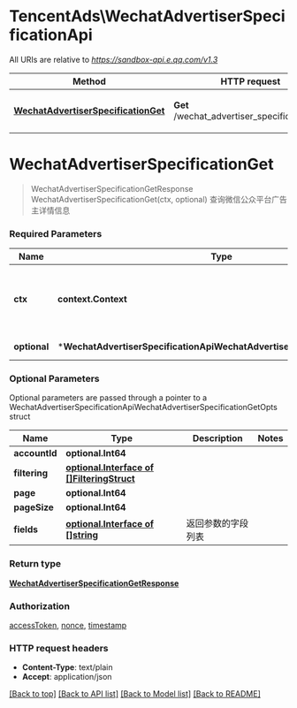# TencentAds\WechatAdvertiserSpecificationApi

All URIs are relative to *https://sandbox-api.e.qq.com/v1.3*

Method | HTTP request | Description
------------- | ------------- | -------------
[**WechatAdvertiserSpecificationGet**](WechatAdvertiserSpecificationApi.md#WechatAdvertiserSpecificationGet) | **Get** /wechat_advertiser_specification/get | 查询微信公众平台广告主详情信息


# **WechatAdvertiserSpecificationGet**
> WechatAdvertiserSpecificationGetResponse WechatAdvertiserSpecificationGet(ctx, optional)
查询微信公众平台广告主详情信息

### Required Parameters

Name | Type | Description  | Notes
------------- | ------------- | ------------- | -------------
 **ctx** | **context.Context** | context for authentication, logging, cancellation, deadlines, tracing, etc.
 **optional** | ***WechatAdvertiserSpecificationApiWechatAdvertiserSpecificationGetOpts** | optional parameters | nil if no parameters

### Optional Parameters
Optional parameters are passed through a pointer to a WechatAdvertiserSpecificationApiWechatAdvertiserSpecificationGetOpts struct

Name | Type | Description  | Notes
------------- | ------------- | ------------- | -------------
 **accountId** | **optional.Int64**|  | 
 **filtering** | [**optional.Interface of []FilteringStruct**](FilteringStruct.md)|  | 
 **page** | **optional.Int64**|  | 
 **pageSize** | **optional.Int64**|  | 
 **fields** | [**optional.Interface of []string**](string.md)| 返回参数的字段列表 | 

### Return type

[**WechatAdvertiserSpecificationGetResponse**](WechatAdvertiserSpecificationGetResponse.md)

### Authorization

[accessToken](../README.md#accessToken), [nonce](../README.md#nonce), [timestamp](../README.md#timestamp)

### HTTP request headers

 - **Content-Type**: text/plain
 - **Accept**: application/json

[[Back to top]](#) [[Back to API list]](../README.md#documentation-for-api-endpoints) [[Back to Model list]](../README.md#documentation-for-models) [[Back to README]](../README.md)


